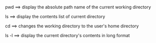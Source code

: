 pwd ==> display the absolute path name of the current working directory

ls ==> display the contents list of current directory

cd  ==> changes the working directory to the user's home directory

ls -l ==> display the current directory's contents in long format

